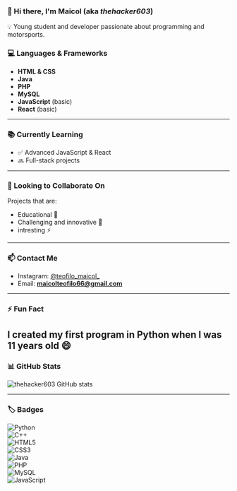 ### 👋 Hi there, I'm **Maicol** (aka *thehacker603*)

💡 Young  student and developer passionate about programming and motorsports.  

### 💻 Languages & Frameworks
- **HTML & CSS**  
- **Java**  
- **PHP**  
- **MySQL**  
- **JavaScript** (basic)  
- **React** (basic)  

---
### 📚 Currently Learning  
- ✅ Advanced JavaScript & React  
- 🔜 Full-stack projects  
---
### 🤝 Looking to Collaborate On
Projects that are:
- Educational 📘    
- Challenging and innovative 🚀
- intresting ⚡
---
### 📫 Contact Me
- Instagram: [@teofilo_maicol_](https://instagram.com/teofilo_maicol_)  
- Email: **maicolteofilo66@gmail.com**
---
### ⚡ Fun Fact
I created my first program in Python when I was **11 years old** 😄
---
### 📊 GitHub Stats
![thehacker603 GitHub stats](https://github-readme-stats.vercel.app/api?username=thehacker603&show_icons=true&theme=radical)

---

### 🏷️ Badges
![Python](https://img.shields.io/badge/Python-3776AB?style=for-the-badge&logo=python&logoColor=white)  
![C++](https://img.shields.io/badge/C++-00599C?style=for-the-badge&logo=c%2B%2B&logoColor=white)  
![HTML5](https://img.shields.io/badge/HTML5-E34F26?style=for-the-badge&logo=html5&logoColor=white)  
![CSS3](https://img.shields.io/badge/CSS3-1572B6?style=for-the-badge&logo=css3&logoColor=white)  
![Java](https://img.shields.io/badge/Java-007396?style=for-the-badge&logo=java&logoColor=white)  
![PHP](https://img.shields.io/badge/PHP-777BB4?style=for-the-badge&logo=php&logoColor=white)  
![MySQL](https://img.shields.io/badge/MySQL-4479A1?style=for-the-badge&logo=mysql&logoColor=white)  
![JavaScript](https://img.shields.io/badge/JavaScript-F7DF1E?style=for-the-badge&logo=javascript&logoColor=black)   
